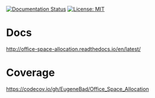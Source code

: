 [![Documentation Status](https://readthedocs.org/projects/office-space-allocation/badge/?version=latest)](http://office-space-allocation.readthedocs.io/en/latest/?badge=latest) 
[![License: MIT](https://img.shields.io/badge/License-MIT-yellow.svg)](https://opensource.org/licenses/MIT)
# Docs
http://office-space-allocation.readthedocs.io/en/latest/
# Coverage
https://codecov.io/gh/EugeneBad/Office_Space_Allocation
